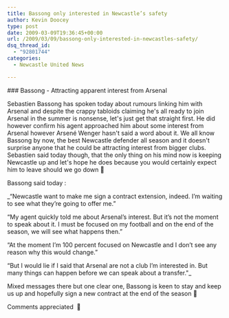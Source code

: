 ```yaml
---
title: Bassong only interested in Newcastle’s safety
author: Kevin Doocey
type: post
date: 2009-03-09T19:36:45+00:00
url: /2009/03/09/bassong-only-interested-in-newcastles-safety/
dsq_thread_id:
  - "92801744"
categories:
  - Newcastle United News

---
```

### Bassong - Attracting apparent interest from Arsenal

Sebastien Bassong has spoken today about rumours linking him with Arsenal and despite the crappy tabloids claiming he's all ready to join Arsenal in the summer is nonsense, let's just get that straight first. He did however confirm his agent approached him about some interest from Arsenal however Arsené Wenger hasn't said a word about it. We all know Bassong by now, the best Newcastle defender all season and it doesn't surprise anyone that he could be attracting interest from bigger clubs. Sebastien said today though, that the only thing on his mind now is keeping Newcastle up and let's hope he does because you would certainly expect him to leave should we go down 🙁

Bassong said today :

_“Newcastle want to make me sign a contract extension, indeed. I’m waiting to see what they’re going to offer me.”</p>

“My agent quickly told me about Arsenal’s interest. But it’s not the moment to speak about it. I must be focused on my football and on the end of the season, we will see what happens then.”

“At the moment I’m 100 percent focused on Newcastle and I don’t see any reason why this would change.”

“But I would lie if I said that Arsenal are not a club I’m interested in. But many things can happen before we can speak about a transfer."_

Mixed messages there but one clear one, Bassong is keen to stay and keep us up and hopefully sign a new contract at the end of the season 🙂

Comments appreciated  🙂
